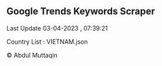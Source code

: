 

## Google Trends Keywords Scraper 
 
Last Update 03-04-2023 , 07:39:21

Country List :
VIETNAM.json



© Abdul Muttaqin 
